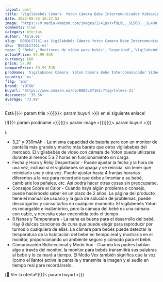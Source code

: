 ```yaml
---
layout: post
title: 'Vigilabebés Cámara  Yoton Camara Bebe Intercomunicador Videovigilancia Bebe con Pantalla LCD de 3.2"  930mAh  Visión Nocturna  Despertador  Comunicación Bidireccional  Recargable'
date: 2022-08-26 10:27:52
image: 'https://m.media-amazon.com/images/I/41pxYxfQL9L._SL500_._SL400_.jpg'
comments: true
category: ofertas
author: 'tole.es'
slug: 'B0B3LS7161-es Vigilabebés Cámara Yoton Camara Bebe Intercomunicador...'
sku: 'B0B3LS7161-es'
tags: [ 'Bebé','Monitores de vídeo para bebés','Seguridad','Vigilabebés','bebe','vigilabebés','yoton','🇪🇸', ]
actualPrice: 57.99 EUR
currency: EUR
price: 57.99
comparePrice: 89.99 EUR
prodname: 'Vigilabebés Cámara  Yoton Camara Bebe Intercomunicador Videovigilancia Bebe con Pantalla LCD de 3.2"  930mAh  Visión Nocturna  Despertador  Comunicación Bidireccional  Recargable'
country: 'es'
flag: '🇪🇸'
brand: 'YOTON'
buyurl: 'https://www.amazon.es/dp/B0B3LS7161/?tag=tolees-21'
descuento: '35.56'
average: '73.99'
---
```


Está [{{< param title >}}]({{< param buyurl >}}) en el siguiente enlace!

[![{{< param prodname >}}]({{< param image >}})]({{< param buyurl >}})

ℹ️:

- 3,2" y 930mAh - La misma capacidad de batería pero con un monitor de pantalla más grande y mucho más barato que otros vigilabebés del mercado. El vigilabebés de vídeo con cámara de Yoton puede utilizarse durante al menos 5 a 7 horas en funcionamiento sin carga.
- Fecha y Hora y Reloj Despertador - Puede ajustar la fecha y la hora de una vez, incluso si el vigilabebes se apaga y se reinicia, sin tener que reiniciarlo una y otra vez. Puede ajustar hasta 4 franjas horarias diferentes a la vez para recordarle que debe alimentar a su bebé, cambiarle los pañales, etc. Así podrá hacer otras cosas sin preocuparse.
- Consejos Sobre el Calor - Cuando haya algún problema o consejo, puede hacérnoslo saber en un plazo de 2 años. La página del producto tiene el manual de usuario y la guía de solución de problemas, puede descargarlos y consultarlos en cualquier momento. El vigilabebés Yoton es recargable e inalámbrico, pero la cámara del bebé es una cámara con cable, y necesita estar encendida todo el tiempo.
- 8 Nanas y Temperatura - La nana es buena para el desarrollo del bebé. Hay 8 dulces canciones de cuna que puede elegir para reproducir por turnos o cualquiera de ellas. La cámara para bebés puede detectar la temperatura de la habitación del bebé en tiempo real y mostrarla en el monitor, proporcionando un ambiente seguro y cómodo para el bebé.
- Comunicación Bidireccional y Modo Vox - Cuando los padres hablan algo a través del monitor, la monitor para bebés transmitirá sus palabras al bebé y lo calmará a tiempo. El Modo Vox también significa que la voz (como el llanto) activa la pantalla y transmite la imagen y el audio en tiempo real para recordárselo.

[🛒 Ver la oferta!!]({{< param buyurl >}})

